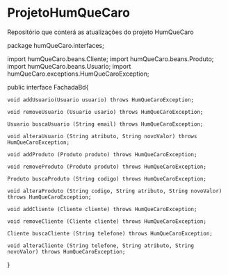 ProjetoHumQueCaro
=================

Repositório que conterá as atualizações do projeto HumQueCaro




package humQueCaro.interfaces;

import humQueCaro.beans.Cliente;
import humQueCaro.beans.Produto;
import humQueCaro.beans.Usuario;
import humQueCaro.exceptions.HumQueCaroException;

public interface FachadaBd{

	void addUsuario(Usuario usuario) throws HumQueCaroException;

	void removeUsuario (Usuario usario) throws HumQueCaroException;

	Usuario buscaUsuario (String email) throws HumQueCaroException;

	void alteraUsuario (String atributo, String novoValor) throws HumQueCaroException;

	void addProduto (Produto produto) throws HumQueCaroException;

	void removeProduto (Produto produto) throws HumQueCaroException;

	Produto buscaProduto (String codigo) throws HumQueCaroException;

	void alteraProduto (String codigo, String atributo, String novoValor) throws HumQueCaroException;

	void addCliente (Cliente cliente) throws HumQueCaroException;

	void removeCliente (Cliente cliente) throws HumQueCaroException;

	Cliente buscaCliente (String telefone) throws HumQueCaroException;

	void alteraCliente (String telefone, String atributo, String novoValor) throws HumQueCaroException;

}
